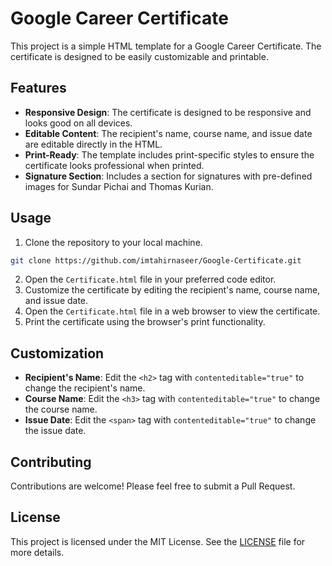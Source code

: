 # Google Career Certificate

This project is a simple HTML template for a Google Career Certificate. The certificate is designed to be easily customizable and printable.

## Features

- **Responsive Design**: The certificate is designed to be responsive and looks good on all devices.
- **Editable Content**: The recipient's name, course name, and issue date are editable directly in the HTML.
- **Print-Ready**: The template includes print-specific styles to ensure the certificate looks professional when printed.
- **Signature Section**: Includes a section for signatures with pre-defined images for Sundar Pichai and Thomas Kurian.

## Usage

1. Clone the repository to your local machine.
  ```sh
  git clone https://github.com/imtahirnaseer/Google-Certificate.git
  ```
2. Open the `Certificate.html` file in your preferred code editor.
3. Customize the certificate by editing the recipient's name, course name, and issue date.
4. Open the `Certificate.html` file in a web browser to view the certificate.
5. Print the certificate using the browser's print functionality.

## Customization

- **Recipient's Name**: Edit the `<h2>` tag with `contenteditable="true"` to change the recipient's name.
- **Course Name**: Edit the `<h3>` tag with `contenteditable="true"` to change the course name.
- **Issue Date**: Edit the `<span>` tag with `contenteditable="true"` to change the issue date.

## Contributing

Contributions are welcome! Please feel free to submit a Pull Request.

## License

This project is licensed under the MIT License. See the [LICENSE](LICENSE) file for more details.
